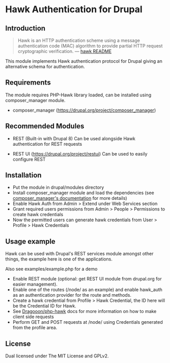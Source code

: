 Hawk Authentication for Drupal
===========================

Introduction
------------
> Hawk is an HTTP authentication scheme using a message authentication code
> (MAC) algorithm to provide partial HTTP request cryptographic verification.
> — [hawk README][0]

This module implements Hawk authentication protocol for Drupal giving an
alternative schema for authentication.

Requirements
------------
The module requires PHP-Hawk library loaded, can be installed using
composer_manager module.

* composer_manager (https://drupal.org/project/composer_manager)

Recommended Modules
------------
* REST (Built-in with Drupal 8)
  Can be used alongside Hawk authentication for REST requests

* REST UI (https://drupal.org/project/restui)
  Can be used to easily configure REST

Installation
------------

* Put the module in drupal/modules directory
* Install composer_manager module and load the dependencies
  (see [composer_manager's documentation][1] for more details)
* Enable Hawk Auth from Admin > Extend under Web Services section
* Grant required users permissions from Admin > People > Permissions to
  create hawk credentials
* Now the permitted users can generate hawk credentials from
  User > Profile > Hawk Credentials

Usage example
------------
Hawk can be used with Drupal's REST services module amongst other things,
the example here is one of the applications.

Also see examples/example.php for a demo

* Enable REST module (optional: get REST UI module from drupal.org for easier
  management).
* Enable one of the routes (/node/<nid> as an example) and enable hawk_auth as
  an authentication provider for the route and methods.
* Create a hawk credential from Profile > Hawk Credential, the ID here will be
  the Credential ID for Hawk.
* See [Dragooon/php-hawk][2] docs for more information on how to make client
  side requests
* Perform GET and POST requests at /node/<nid> using Credentials generated from
  the profile area.

License
------------
Dual licensed under The MIT License and GPLv2.

[0]: https://raw.githubusercontent.com/hueniverse/hawk/master/README.md
[1]: https://www.drupal.org/node/2405811
[2]: https://github.com/Dragooon/php-hawk/blob/master/docs/Getting%20Started.md